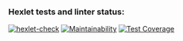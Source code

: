 ### Hexlet tests and linter status:
[![hexlet-check](https://github.com/KalyghniiA/java-project-78/actions/workflows/hexlet-check.yml/badge.svg)](https://github.com/KalyghniiA/java-project-78/actions/workflows/hexlet-check.yml)
[![Maintainability](https://api.codeclimate.com/v1/badges/54fcc0806db08eec4502/maintainability)](https://codeclimate.com/github/KalyghniiA/java-project-78/maintainability)
[![Test Coverage](https://api.codeclimate.com/v1/badges/54fcc0806db08eec4502/test_coverage)](https://codeclimate.com/github/KalyghniiA/java-project-78/test_coverage)